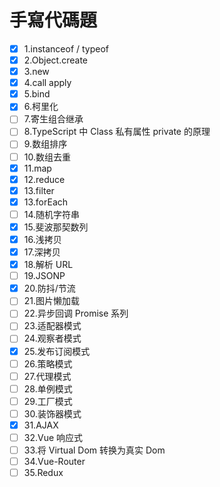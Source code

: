 # 手寫代碼題

- [x] 1.instanceof / typeof
- [x] 2.Object.create
- [x] 3.new
- [x] 4.call apply
- [x] 5.bind
- [x] 6.柯里化
- [ ] 7.寄生组合继承
- [ ] 8.TypeScript 中 Class 私有属性 private 的原理
- [ ] 9.数组排序
- [ ] 10.数组去重
- [x] 11.map
- [x] 12.reduce
- [x] 13.filter
- [x] 13.forEach
- [ ] 14.随机字符串
- [x] 15.斐波那契数列
- [x] 16.浅拷贝
- [x] 17.深拷贝
- [x] 18.解析 URL
- [ ] 19.JSONP
- [x] 20.防抖/节流
- [ ] 21.图片懒加载
- [ ] 22.异步回调 Promise 系列
- [ ] 23.适配器模式
- [ ] 24.观察者模式
- [x] 25.发布订阅模式
- [ ] 26.策略模式
- [ ] 27.代理模式
- [ ] 28.单例模式
- [ ] 29.工厂模式
- [ ] 30.装饰器模式
- [x] 31.AJAX
- [ ] 32.Vue 响应式
- [ ] 33.将 Virtual Dom 转换为真实 Dom
- [ ] 34.Vue-Router
- [ ] 35.Redux
